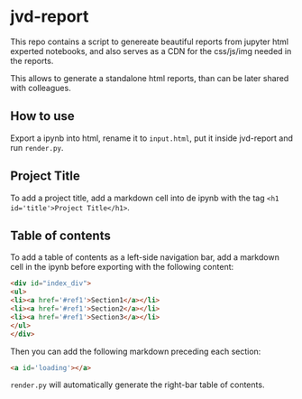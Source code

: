 # jvd-report

This repo contains a script to genereate beautiful reports from jupyter html experted notebooks, and also serves as a CDN for the css/js/img needed in the reports.

This allows to generate a standalone html reports, than can be later shared with colleagues.

## How to use

Export a ipynb into html, rename it to `input.html`, put it inside jvd-report and run `render.py`.

## Project Title

To add a project title, add a markdown cell into de ipynb with the tag `<h1 id='title'>Project Title</h1>`.

## Table of contents

To add a table of contents as a left-side navigation bar, add a markdown cell in the ipynb before exporting with the following content:

```html
<div id="index_div">
<ul>
<li><a href='#ref1'>Section1</a></li>
<li><a href='#ref1'>Section2</a></li>
<li><a href='#ref1'>Section3</a></li>
</ul>
</div>
```

Then you can add the following markdown preceding each section:

```html
<a id='loading'></a>
```

`render.py` will automatically generate the right-bar table of contents.
